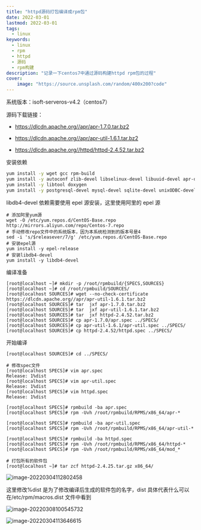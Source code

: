 ```yaml
---
title: "httpd源码打包编译成rpm包" 
date: 2022-03-01
lastmod: 2022-03-01
tags: 
  - linux
keywords:
  - linux
  - rpm
  - httpd
  - 源码
  - rpm构建
description: "记录一下centos7中通过源码构建httpd rpm包的过程" 
cover:
    image: "https://source.unsplash.com/random/400x200?code" 
---
```


系统版本：isoft-serveros-v4.2（centos7）

源码下载链接：

- <https://dlcdn.apache.org//apr/apr-1.7.0.tar.bz2>

- <https://dlcdn.apache.org//apr/apr-util-1.6.1.tar.bz2>
- <https://dlcdn.apache.org//httpd/httpd-2.4.52.tar.bz2>

安装依赖

```bash
yum install -y wget gcc rpm-build 
yum install -y autoconf zlib-devel libselinux-devel libuuid-devel apr-devel apr-util-devel pcre-devel openldap-devel lua-devel libxml2-devel openssl-devel
yum install -y libtool doxygen
yum install -y postgresql-devel mysql-devel sqlite-devel unixODBC-devel nss-devel
```

libdb4-devel 依赖需要使用 epel 源安装，这里使用阿里的 epel 源

```textile
# 添加阿里yum源
wget -O /etc/yum.repos.d/CentOS-Base.repo http://mirrors.aliyun.com/repo/Centos-7.repo
# 手动修改repo文件中的系统版本，因为本系统检测到的版本号是4
sed -i 's/$releasever/7/g' /etc/yum.repos.d/CentOS-Base.repo
# 安装epel源
yum install -y epel-release
# 安装libdb4-devel
yum install -y libdb4-devel
```

编译准备

```textile
[root@localhost ~]# mkdir -p /root/rpmbuild/{SPECS,SOURCES}
[root@localhost ~]# cd /root/rpmbuild/SOURCES/
[root@localhost SOURCES]# wget --no-check-certificate https://dlcdn.apache.org//apr/apr-util-1.6.1.tar.bz2
[root@localhost SOURCES]# tar  jxf apr-1.7.0.tar.bz2
[root@localhost SOURCES]# tar  jxf apr-util-1.6.1.tar.bz2
[root@localhost SOURCES]# tar  jxf httpd-2.4.52.tar.bz2
[root@localhost SOURCES]# cp apr-1.7.0/apr.spec ../SPECS/
[root@localhost SOURCES]# cp apr-util-1.6.1/apr-util.spec ../SPECS/
[root@localhost SOURCES]# cp httpd-2.4.52/httpd.spec ../SPECS/
```

开始编译

```textile
[root@localhost SOURCES]# cd ../SPECS/

# 修改spec文件
[root@localhost SPECS]# vim apr.spec
Release: 1%dist
[root@localhost SPECS]# vim apr-util.spec
Release: 1%dist
[root@localhost SPECS]# vim httpd.spec
Release: 1%dist

[root@localhost SPECS]# rpmbuild -ba apr.spec
[root@localhost SPECS]# rpm -Uvh /root/rpmbuild/RPMS/x86_64/apr-*

[root@localhost SPECS]# rpmbuild -ba apr-util.spec
[root@localhost SPECS]# rpm -Uvh /root/rpmbuild/RPMS/x86_64/apr-util-*

[root@localhost SPECS]# rpmbuild -ba httpd.spec
[root@localhost SPECS]# rpm -Uvh /root/rpmbuild/RPMS/x86_64/httpd-*
[root@localhost SPECS]# rpm -Uvh /root/rpmbuild/RPMS/x86_64/mod_*

# 打包所有的软件包
[root@localhost ~]# tar zcf httpd-2.4.25.tar.gz x86_64/
```

![image-20220304112802458](https://image.lvbibir.cn/blog/image-20220304112802458.png)

这里修改%dist 是为了修改编译后生成的软件包的名字，dist 具体代表什么可以在/etc/rpm/macros.dist 文件中看到

![image-20220308100545732](https://image.lvbibir.cn/blog/image-20220308100545732.png)

![image-20220304113646615](https://image.lvbibir.cn/blog/image-20220304113646615.png)

